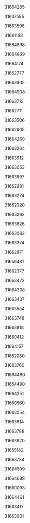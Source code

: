 31664285

31637585

31663598

31661168

31664898

31664869

31664174

31662777

31663805

31664908

31663712

31662711

31663506

31662605

31664268

31663204

31663912

31663053

31663697

31662981

31663274

31662920

31663262

31663826

31663062

31663374

31662871

31659481

31662377

31663472

31664338

31663437

31663554

31663748

31663818

31660412

31664157

31662050

31663760

31664480

31654490

31664251

31660560

31663054

31663614

31663788

31663820

31655182

31663734

31664509

31664688

31660093

31664461

31663417

31663931

